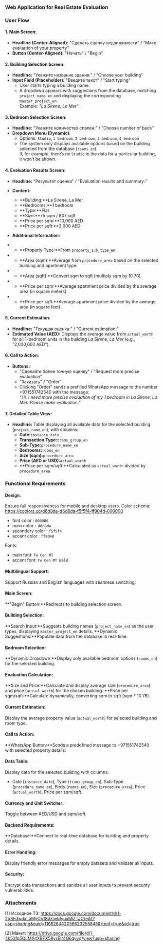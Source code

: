 ### **Web Application for Real Estate Evaluation**

### **User Flow**

#### **1. Main Screen:**
- **Headline (Center-Aligned):** 
  "Сделать оценку недвижимости" / "Make evaluation of your property"
- **Button (Center-Aligned):** 
  "Начать" / "Begin"

#### **2. Building Selection Screen:**
- **Headline:** 
  "Укажите название здания:" / "Choose your building"
- **Input Field (Placeholder):** 
  "Введите текст" / "Start typing"  
  - User starts typing a building name.
  - A dropdown appears with suggestions from the database, matching `project_name_en` and displaying the corresponding `master_project_en`.  
  Example: _"La Sirene, La Mer"_

#### **3. Bedroom Selection Screen:**
- **Headline:** 
  "Укажите количество спален:" / "Choose number of beds"
- **Dropdown Menu (Dynamic):**
  - Options: `Studio`, `1 bedroom`, `2 bedroom`, `3 bedroom`, `4 bedroom`
  - The system only displays available options based on the building selected from the database (`rooms_en`).  
  If, for example, there’s no `Studio` in the data for a particular building, it won’t be shown.

#### **4. Evaluation Results Screen:**
- **Headline:** 
  "Результат оценки" / "Evaluation results and summary:"
- **Content:** 
  - **Building:**La Sirene, La Mer  
  - **Bedrooms:**1 bedroom  
  - **Type:**Flat  
  - **Size:**75 sqm / 807 sqft  
  - **Price per sqm:**10,000 AED  
  - **Price per sqft:**2,000 AED

- **Additional Information:**
- - **Property Type:**From `property_sub_type_en`
- - **Area (sqm):**Average from `procedure_area` based on the selected building and apartment type.
- - **Area (sqft):**Convert sqm to sqft (multiply sqm by 10.76).
- - **Price per sqm:**Average apartment price divided by the average area (in square meters).
- - **Price per sqft:**Average apartment price divided by the average area (in square feet).

#### **5. Current Estimation:**
- **Headline:** 
  "Текущая оценка:" / "Current estimation:"
- **Estimated Value (AED):** 
  Displays the average value from `actual_worth` for all 1-bedroom units in the building _La Sirene, La Mer_ (e.g., "2,000,000 AED").

#### **6. Call to Action:**
- **Buttons:** 
  - "Сделайте более точную оценку" / "Request more precise evaluation"  
  - "Заказать" / "Order"  
  - Clicking "Order" sends a prefilled WhatsApp message to the number +971551742540 with the message:  
    _“Hi, I need more precise evaluation of my 1 bedroom in La Sirene, La Mer. Please make evaluation.”_


#### **7. Detailed Table View:**
- **Headline:** 
  Table displaying all available data for the selected building (`project_name_en`), with columns:
  - **Date:**`instance_date`
  - **Transaction Type:**`trans_group_en`
  - **Sub-Type:**`procedure_name_en`
  - **Bedrooms:**`rooms_en`
  - **Size (sqm):**`procedure_area`
  - **Price (AED or USD):**`actual_worth`
  - **Price per sqm/sqft:**Calculated as `actual_worth` divided by `procedure_area`


### **Functional Requirements**

#### **Design:**
Ensure full responsiveness for mobile and desktop users. Color schema: https://coolors.co/d6d8da-d6d8da-f5f5f4-ff904d-000000
- font color : `000000`
- main color :` d6d8da`
- secondery color : `f5f5f4`
- accent color : `ff904d`

Fonts:
- main font: `Tw Cen MT`
- accent font: `Tw Cen MT Bald`

#### **Multilingual Support:**
Support Russian and English languages with seamless switching.

#### **Main Screen:**
**"Begin" Button:**Redirects to building selection screen.

#### **Building Selection:**
**Search Input:**Suggests building names (`project_name_en`) as the user types, displaying `master_project_en` details. **Dynamic Suggestions:**Populate data from the database in real-time.

#### **Bedroom Selection:**
**Dynamic Dropdown:**Display only available bedroom options (`rooms_en`) for the selected building.

#### **Evaluation Calculation:**
**Size and Price:**Calculate and display average size (`procedure_area`) and price (`actual_worth`) for the chosen building. **Price per sqm/sqft:**Calculate dynamically, converting sqm to sqft (sqm * 10.76).

#### **Current Estimation:**
Display the average property value (`actual_worth`) for selected building and room type.

#### **Call to Action:**
**WhatsApp Button:**Sends a predefined message to +971551742540 with selected property details.

#### **Data Table:**
Display data for the selected building with columns:  
  - Date (`instance_date`), Type (`trans_group_en`), Sub-Type (`procedure_name_en`), Beds (`rooms_en`), Size (`procedure_area`), Price (`actual_worth`), Price per sqm/sqft.

#### **Currency and Unit Switcher:**
Toggle between AED/USD and sqm/sqft.

#### **Backend Requirements:**
**Database:**Connect to real-time database for building and property details.

#### **Error Handling:**
Display friendly error messages for empty datasets and validate all inputs.

#### **Security:**
Encrypt data transactions and sanitize all user inputs to prevent security vulnerabilities.


### Attachments

[1] Исходное ТЗ: https://docs.google.com/document/d/1-2qSFdwdxLaMyOb1Sd7aeldyuxMiZTJG/edit?usp=sharing&ouid=116826442056623255845&rtpof=true&sd=true

[2] Макет: https://drive.google.com/file/d/1-4k53fp5QLMXjtXBFX58ysElr4G6qyvq/view?usp=sharing
